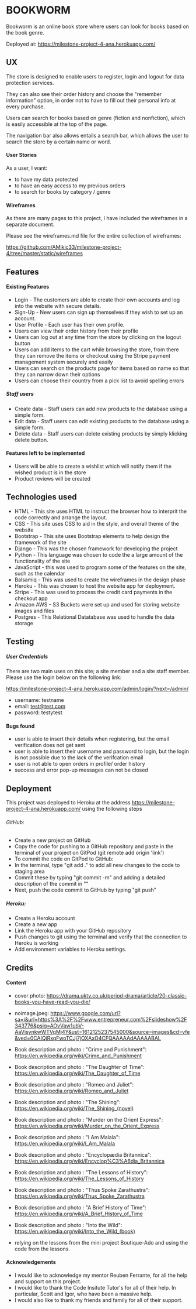 # BOOKWORM

Bookworm is an online book store where users can look for books based on the book genre. 

Deployed at: https://milestone-project-4-ana.herokuapp.com/

## UX

The store is designed to enable users to register, login and logout for data protection services. 

They can also see their order history and choose the "remember information" option, in order not to have to fill out their personal info at every purchase. 

Users can search for books based on genre (fiction and nonfiction), which is easily accessible at the top of the page.

The navigation bar also allows entails a search bar, which allows the user to search the store by a certain name or word. 


#### User Stories

As a user, I want:

- to have my data protected
- to have an easy access to my previous orders
- to search for books by category / genre


#### Wireframes

As there are many pages to this project, I have included the wireframes in a separate document.

Please see the wireframes.md file for the entire collection of wireframes:

https://github.com/AMikic33/milestone-project-4/tree/master/static/wireframes

## Features

#### Existing Features

- Login - The customers are able to create their own accounts and log into the website with secure details.
- Sign-Up - New users can sign up themselves if they wish to set up an account.
- User Profile - Each user has their own profile.
- Users can view their order history from their profile
- Users can log out at any time from the store by clicking on the logout button
- Users can add items to the cart while browsing the store, from there they can remove the items or 
    checkout using the Stripe payment management system securely and easily
- Users can search on the products page for items based on name so that they can narrow down their options
- Users can choose their country from a pick list to avoid spelling errors

##### Staff users

- Create data - Staff users can add new products to the database using a simple form.
- Edit data - Staff users can edit existing products to the database using a simple form.
- Delete data - Staff users can delete existing products by simply klicking delete button.

#### Features left to be implemented

- Users will be able to create a wishlist which will notify them if the wished product is in the store
- Product reviews will be created


## Technologies used

- HTML - This site uses HTML to instruct the browser how to interprit the code correctly and arrange the layout.
- CSS - This site uses CSS to aid in the style, and overall theme of the website
- Bootstrap - This site uses Bootstrap elements to help design the framework of the site
- Django - This was the chosen framework for developing the project
- Python - This language was chosen to code the a large amount of the functionality of the site
- JavaScript - this was used to program some of the features on the site, such as the calendar
- Balsamiq - This was used to create the wireframes in the design phase
- Heroku - This was chosen to host the website app for deployment.
- Stripe - This was used to process the credit card payments in the checkout app
- Amazon AWS - S3 Buckets were set up and used for storing website images and files
- Postgres - This Relational Datatabase was used to handle the data storage


## Testing

##### User Credentials

There are two main uses on this site; a site member and a site staff member. 
Please use the login below on the following link:

https://milestone-project-4-ana.herokuapp.com/admin/login/?next=/admin/

- username: testname
- email: test@test.com
- password: testytest


#### Bugs found

- user is able to insert their details when registering, but the email verification does not get sent 
- user is able to insert their username and password to login, but the login is not possible due to the lack of the verifcation email
- user is not able to open orders in profile/ order history
- success and error pop-up messages can not be closed


## Deployment

This project was deployed to Heroku at the address https://milestone-project-4-ana.herokuapp.com/ using the following steps

###### GitHub:

- Create a new project on GitHub
- Copy the code for pushing to a GitHub repository and paste in the terminal of your project on GitPod (git remote add origin 'link')
- To commit the code on GitPod to GitHub:
- In the terminal, type "git add ." to add all new changes to the code to staging area
- Commit these by typing "git commit -m" and adding a detailed description of the commit in ""
- Next, push the code commit to GitHub by typing "git push"

##### Heroku:

- Create a Heroku account
- Create a new app
- Link the Heroku app with your GitHub repository
- Push changes to git using the terminal and verify that the connection to Heroku is working
- Add environment variables to Heroku settings.


## Credits

#### Content

- cover photo: https://drama.uktv.co.uk/period-drama/article/20-classic-books-you-have-read-you-die/
- noimage.jpeg: https://www.google.com/url?sa=i&url=https%3A%2F%2Fwww.entrepreneur.com%2Fslideshow%2F343776&psig=AOvVaw1ubV-AaVisynkwWTVqMj4Y&ust=1612125237545000&source=images&cd=vfe&ved=0CAIQjRxqFwoTCJj7jOXAxO4CFQAAAAAdAAAAABAL

- Book description and photo : "Crime and Punishment": https://en.wikipedia.org/wiki/Crime_and_Punishment
- Book description and photo : "The Daughter of Time": https://en.wikipedia.org/wiki/The_Daughter_of_Time
- Book description and photo : "Romeo and Juliet": https://en.wikipedia.org/wiki/Romeo_and_Juliet
- Book description and photo : "The Shining": https://en.wikipedia.org/wiki/The_Shining_(novel)
- Book description and photo : "Murder on the Orient Express": https://en.wikipedia.org/wiki/Murder_on_the_Orient_Express
- Book description and photo : "I Am Malala": https://en.wikipedia.org/wiki/I_Am_Malala
- Book description and photo : "Encyclopædia Britannica": https://en.wikipedia.org/wiki/Encyclop%C3%A6dia_Britannica
- Book description and photo : "The Lessons of History": https://en.wikipedia.org/wiki/The_Lessons_of_History
- Book description and photo : "Thus Spoke Zarathustra":  https://en.wikipedia.org/wiki/Thus_Spoke_Zarathustra
- Book description and photo : "A Brief History of Time": https://en.wikipedia.org/wiki/A_Brief_History_of_Time
- Book description and photo : "Into the Wild": https://en.wikipedia.org/wiki/Into_the_Wild_(book)

- relying on the lessons from the mini project Boutique-Ado and using the code from the lessons. 


#### Acknowledgements

- I would like to acknowledge my mentor Reuben Ferrante, for all the help and support on this project.
- I would like to thank the Code Insitute Tutor's for all of their help. 
    In particular, Scott and Igor, who have been a massive help.
- I would also like to thank my friends and family for all of their support.